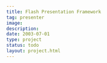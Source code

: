 ```yaml
---
title: Flash Presentation Framework
tag: presenter
image: 
description: 
date: 2003-07-01
type: project
status: todo
layout: project.html
---
```



